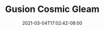 ---
title: "Gusion Cosmic Gleam"
date: 2021-03-04T17:02:42-08:00
slug: gusion-cosmic-gleam
draft: false
type: wallpaper
layout: wallpaper
heroname: gusion
wallpaper:
- 0.jpg
---